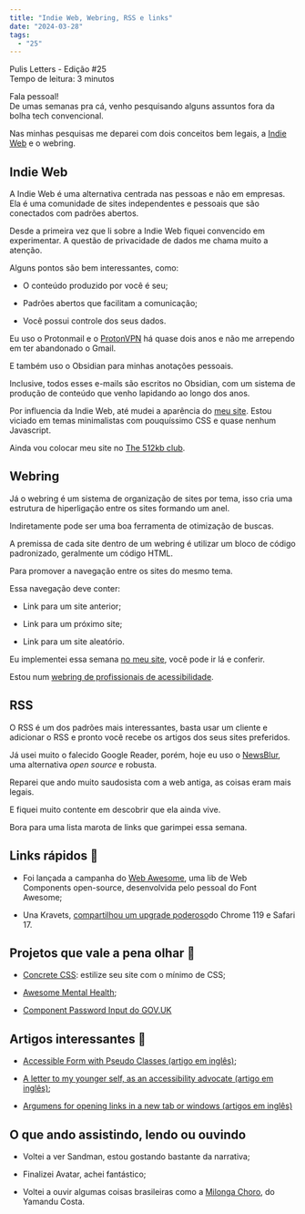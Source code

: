 ```yaml
---
title: "Indie Web, Webring, RSS e links"
date: "2024-03-28"
tags: 
  - "25"
---
```


Pulis Letters - Edição #25  
Tempo de leitura: 3 minutos

Fala pessoal!  
De umas semanas pra cá, venho pesquisando alguns assuntos fora da bolha tech convencional.

Nas minhas pesquisas me deparei com dois conceitos bem legais, a [Indie Web](https://indieweb.org/) e o webring.

## Indie Web

A Indie Web é uma alternativa centrada nas pessoas e não em empresas. Ela é uma comunidade de sites independentes e pessoais que são conectados com padrões abertos.

Desde a primeira vez que li sobre a Indie Web fiquei convencido em experimentar. A questão de privacidade de dados me chama muito a atenção.

Alguns pontos são bem interessantes, como:

- O conteúdo produzido por você é seu;

- Padrões abertos que facilitam a comunicação;

- Você possui controle dos seus dados.

Eu uso o Protonmail e o [ProtonVPN](https://go.getproton.me/SHxR) há quase dois anos e não me arrependo em ter abandonado o Gmail.

E também uso o Obsidian para minhas anotações pessoais.

Inclusive, todos esses e-mails são escritos no Obsidian, com um sistema de produção de conteúdo que venho lapidando ao longo dos anos.

Por influencia da Indie Web, até mudei a aparência do [meu site](https://brunopulis.com/). Estou viciado em temas minimalistas com pouquíssimo CSS e quase nenhum Javascript.

Ainda vou colocar meu site no [The 512kb club](https://512kb.club/).

## Webring

Já o webring é um sistema de organização de sites por tema, isso cria uma estrutura de hiperligação entre os sites formando um anel.

Indiretamente pode ser uma boa ferramenta de otimização de buscas.

A premissa de cada site dentro de um webring é utilizar um bloco de código padronizado, geralmente um código HTML.

Para promover a navegação entre os sites do mesmo tema.

Essa navegação deve conter:

- Link para um site anterior;

- Link para um próximo site;

- Link para um site aleatório.

Eu implementei essa semana [no meu site](https://brunopulis.com/), você pode ir lá e conferir.

Estou num [webring de profissionais de acessibilidade](https://a11y-webring.club/).

## RSS

O RSS é um dos padrões mais interessantes, basta usar um cliente e adicionar o RSS e pronto você recebe os artigos dos seus sites preferidos.

Já usei muito o falecido Google Reader, porém, hoje eu uso o [NewsBlur](https://www.newsblur.com/), uma alternativa _open source_ e robusta.

Reparei que ando muito saudosista com a web antiga, as coisas eram mais legais.

E fiquei muito contente em descobrir que ela ainda vive.

Bora para uma lista marota de links que garimpei essa semana.

## Links rápidos 🔗

- Foi lançada a campanha do [Web Awesome](https://www.kickstarter.com/projects/fontawesome/web-awesome), uma lib de Web Components open-source, desenvolvida pelo pessoal do Font Awesome;

- Una Kravets, [compartilhou um upgrade poderoso](https://developer.chrome.com/blog/hr-in-select?hl=pt-br)do Chrome 119 e Safari 17.

## Projetos que vale a pena olhar 🧪

- [Concrete CSS](https://concrete.style/): estilize seu site com o mínimo de CSS;

- [Awesome Mental Health](https://dreamingechoes.github.io/awesome-mental-health);

- [Component Password Input do GOV.UK](https://design-system.service.gov.uk/components/password-input/)

## Artigos interessantes 📖

- [Accessible Form with Pseudo Classes (artigo em inglês)](https://css-tricks.com/accessible-forms-with-pseudo-classes/);

- [A letter to my younger self, as an accessibility advocate (artigo em inglês)](https://heather-buchel.com/blog/2024/03/letters-to-an-accessibility-advocate/);

- [Argumens for opening links in a new tab or windows (artigos em inglês)](https://piccalil.li/links/arguments-for-opening-links-in-a-new-tab-or-window)

## O que ando assistindo, lendo ou ouvindo

- Voltei a ver Sandman, estou gostando bastante da narrativa;

- Finalizei Avatar, achei fantástico;

- Voltei a ouvir algumas coisas brasileiras como a [Milonga Choro](https://www.youtube.com/watch?v=LeONJaewBs8), do Yamandu Costa.
